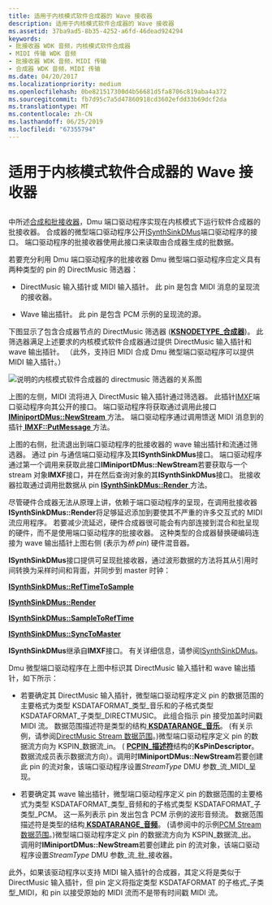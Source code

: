 ```yaml
---
title: 适用于内核模式软件合成器的 Wave 接收器
description: 适用于内核模式软件合成器的 Wave 接收器
ms.assetid: 37ba9ad5-8b35-4252-a6fd-46dead924294
keywords:
- 批接收器 WDK 音频，内核模式软件合成器
- MIDI 传输 WDK 音频
- 批接收器 WDK 音频，MIDI 传输
- 合成器 WDK 音频，MIDI 传输
ms.date: 04/20/2017
ms.localizationpriority: medium
ms.openlocfilehash: 0be821517300d4b56681d5fa8706c819aba4a372
ms.sourcegitcommit: fb7d95c7a5d47860918cd3602efdd33b69dcf2da
ms.translationtype: MT
ms.contentlocale: zh-CN
ms.lasthandoff: 06/25/2019
ms.locfileid: "67355794"
---
```

# <a name="a-wave-sink-for-kernel-mode-software-synthesizers"></a>适用于内核模式软件合成器的 Wave 接收器


## <span id="a_wave_sink_for_kernel_mode_software_synthesizers"></span><span id="A_WAVE_SINK_FOR_KERNEL_MODE_SOFTWARE_SYNTHESIZERS"></span>


中所述[合成和批接收器](synthesizers-and-wave-sinks.md)，Dmu 端口驱动程序实现在内核模式下运行软件合成器的批接收器。 合成器的微型端口驱动程序公开[ISynthSinkDMus](https://docs.microsoft.com/windows-hardware/drivers/ddi/content/dmusicks/nn-dmusicks-isynthsinkdmus)端口驱动程序的接口。 端口驱动程序的批接收器使用此接口来读取由合成器生成的批数据。

若要充分利用 Dmu 端口驱动程序的批接收器 Dmu 微型端口驱动程序应定义具有两种类型的 pin 的 DirectMusic 筛选器：

-   DirectMusic 输入插针或 MIDI 输入插针。 此 pin 是包含 MIDI 消息的呈现流的接收器。

-   Wave 输出插针。 此 pin 是包含 PCM 示例的呈现流的源。

下图显示了包含合成器节点的 DirectMusic 筛选器 ([**KSNODETYPE\_合成器**](https://docs.microsoft.com/windows-hardware/drivers/audio/ksnodetype-synthesizer))。 此筛选器满足上述要求的内核模式软件合成器通过提供 DirectMusic 输入插针和 wave 输出插针。 （此外，支持旧 MIDI 合成 Dmu 微型端口驱动程序可以提供 MIDI 输入插针。）

![说明的内核模式软件合成器的 directmusic 筛选器的关系图](images/wavesink.png)

上图的左侧，MIDI 流将进入 DirectMusic 输入插针通过筛选器。 此插针[IMXF](https://docs.microsoft.com/windows-hardware/drivers/ddi/content/dmusicks/nn-dmusicks-imxf)端口驱动程序向其公开的接口。 端口驱动程序将获取通过调用此接口[ **IMiniportDMus::NewStream** ](https://docs.microsoft.com/windows-hardware/drivers/ddi/content/dmusicks/nf-dmusicks-iminiportdmus-newstream)方法。 端口驱动程序通过调用馈送 MIDI 消息到的插针[ **IMXF::PutMessage** ](https://docs.microsoft.com/windows-hardware/drivers/ddi/content/dmusicks/nf-dmusicks-imxf-putmessage)方法。

上图的右侧，批流退出到端口驱动程序的批接收器的 wave 输出插针和流通过筛选器。 通过 pin 与通信端口驱动程序及其**ISynthSinkDMus**接口。 端口驱动程序通过第一个调用来获取此接口**IMiniportDMus::NewStream**若要获取与一个 stream 对象**IMXF**接口，并在然后查询对象的其**ISynthSinkDMus**接口。 批接收器拉取通过调用批数据从 pin [ **ISynthSinkDMus::Render** ](https://docs.microsoft.com/windows-hardware/drivers/ddi/content/dmusicks/nf-dmusicks-isynthsinkdmus-render)方法。

尽管硬件合成器无法从原理上讲，依赖于端口驱动程序的呈现，在调用批接收器**ISynthSinkDMus::Render**将足够延迟添加到要使其不严重的许多交互式的 MIDI 流应用程序。 若要减少流延迟，硬件合成器很可能会有内部连接到混合和批呈现的硬件，而不是使用端口驱动程序的批接收器。 这种类型的合成器替换硬编码连接为 wave 输出插针上图右侧 (表示为*桥 pin*) 硬件混音器。

**ISynthSinkDMus**接口提供可呈现批接收器，通过波形数据的方法将其从引用时间转换为采样时间和背面，并同步到 master 时钟：

[**ISynthSinkDMus::RefTimeToSample**](https://docs.microsoft.com/windows-hardware/drivers/ddi/content/dmusicks/nf-dmusicks-isynthsinkdmus-reftimetosample)

[**ISynthSinkDMus::Render**](https://docs.microsoft.com/windows-hardware/drivers/ddi/content/dmusicks/nf-dmusicks-isynthsinkdmus-render)

[**ISynthSinkDMus::SampleToRefTime**](https://docs.microsoft.com/windows-hardware/drivers/ddi/content/dmusicks/nf-dmusicks-isynthsinkdmus-sampletoreftime)

[**ISynthSinkDMus::SyncToMaster**](https://docs.microsoft.com/windows-hardware/drivers/ddi/content/dmusicks/nf-dmusicks-isynthsinkdmus-synctomaster)

**ISynthSinkDMus**继承自**IMXF**接口。 有关详细信息，请参阅[ISynthSinkDMus](https://docs.microsoft.com/windows-hardware/drivers/ddi/content/dmusicks/nn-dmusicks-isynthsinkdmus)。

Dmu 微型端口驱动程序在上图中标识其 DirectMusic 输入插针和 wave 输出插针，如下所示：

-   若要确定其 DirectMusic 输入插针，微型端口驱动程序定义 pin 的数据范围的主要格式为类型 KSDATAFORMAT\_类型\_音乐和的子格式类型 KSDATAFORMAT\_子类型\_DIRECTMUSIC。 此组合指示 pin 接受加盖时间戳 MIDI 流。 数据范围描述符是类型的结构[ **KSDATARANGE\_音乐**](https://docs.microsoft.com/windows-hardware/drivers/ddi/content/ksmedia/ns-ksmedia-ksdatarange_music)。 (有关示例，请参阅[DirectMusic Stream 数据范围](directmusic-stream-data-range.md)。)微型端口驱动程序定义 pin 的数据流方向为 KSPIN\_数据流\_in。 ( [ **PCPIN\_描述符**](https://docs.microsoft.com/windows-hardware/drivers/ddi/content/portcls/ns-portcls-pcpin_descriptor)结构的**KsPinDescriptor**。数据流成员表示数据流方向）。调用时**IMiniportDMus::NewStream**若要创建此 pin 的流对象，该端口驱动程序设置*StreamType* DMU 参数\_流\_MIDI\_呈现。

-   若要确定其 wave 输出插针，微型端口驱动程序定义 pin 的数据范围的主要格式为类型 KSDATAFORMAT\_类型\_音频和的子格式类型 KSDATAFORMAT\_子类型\_PCM。 这一系列表示 pin 发出包含 PCM 示例的波形音频流。 数据范围描述符是类型的结构[ **KSDATARANGE\_音频**](https://docs.microsoft.com/windows-hardware/drivers/ddi/content/ksmedia/ns-ksmedia-ksdatarange_audio)。 (请参阅中的示例[PCM Stream 数据范围](pcm-stream-data-range.md)。)微型端口驱动程序定义 pin 的数据流方向为 KSPIN\_数据流\_出。 调用时**IMiniportDMus::NewStream**若要创建此 pin 的流对象，该端口驱动程序设置*StreamType* DMU 参数\_流\_批\_接收器。

此外，如果该驱动程序以支持 MIDI 输入插针的合成器，其定义将是类似于 DirectMusic 输入插针，但 pin 定义将指定类型 KSDATAFORMAT 的子格式\_子类型\_MIDI，和 pin 以接受原始的 MIDI 流而不是带有时间戳 MIDI 流。

 

 




